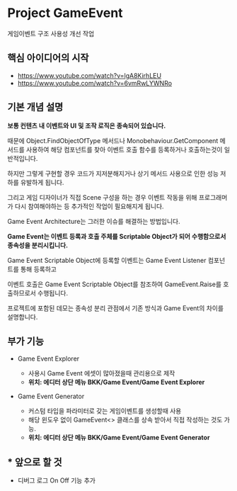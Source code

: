 # Project GameEvent
게임이벤트 구조 사용성 개선 작업

## 핵심 아이디어의 시작
- https://www.youtube.com/watch?v=lgA8KirhLEU
- https://www.youtube.com/watch?v=6vmRwLYWNRo

## 기본 개념 설명

**보통 컨텐츠 내 이벤트와 UI 및 조작 로직은 종속되어 있습니다.**

때문에 Object.FindObjectOfType 메서드나 Monobehaviour.GetComponent 메서드를 사용하여 해당 컴포넌트를 찾아 이벤트 호출 함수를 등록하거나 호출하는것이 일반적입니다.

하지만 그렇게 구현할 경우 코드가 지저분해지거나 상기 메서드 사용으로 인한 성능 저하를 유발하게 됩니다.

그리고 게임 디자이너가 직접 Scene 구성을 하는 경우 이벤트 작동을 위해 프로그래머가 다시 참여해야하는 등 추가적인 작업이 필요해지게 됩니다.

Game Event Architecture는 그러한 이슈를 해결하는 방법입니다.

**Game Event는 이벤트 등록과 호출 주체를 Scriptable Object가 되어 수행함으로서 종속성을 분리시킵니다.**

Game Event Scriptable Object에 등록할 이벤트는 Game Event Listener 컴포넌트를 통해 등록하고

이벤트 호출은 Game Event Scriptable Object를 참조하여 GameEvent.Raise를 호출하므로서 수행됩니다.

프로젝트에 포함된 데모는 종속성 분리 관점에서 기존 방식과 Game Event의 차이를 설명합니다.

## 부가 기능

* Game Event Explorer
  * 사용시 Game Event 에셋이 많아졌을때 관리용으로 제작
  * **위치: 에디터 상단 메뉴 BKK/Game Event/Game Event Explorer**

* Game Event Generator
  * 커스텀 타입을 파라미터로 갖는 게임이벤트를 생성할때 사용
  * 해당 윈도우 없이 GameEvent<> 클래스를 상속 받아서 직접 작성하는 것도 가능.
  * **위치: 에디터 상단 메뉴 BKK/Game Event/Game Event Generator**

## * 앞으로 할 것
  - 디버그 로그 On Off 기능 추가
